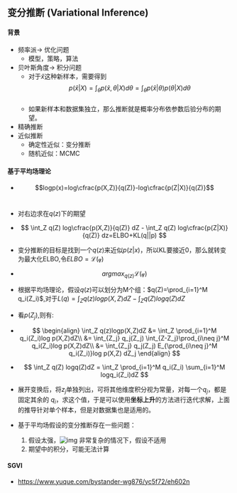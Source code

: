 

## 变分推断 (Variational Inference)

#### 背景

- 频率派$\rightarrow$ 优化问题
  - 模型，策略，算法
- 贝叶斯角度$\rightarrow$ 积分问题
  - 对于$\hat{x}$这种新样本，需要得到$$p(\hat{x}|X)=\int_{\theta}p(\hat{x},\theta|X) d\theta =\int_{\theta}p(\hat{x}|\theta)p(\theta|X) d\theta$$​
  - 如果新样本和数据集独立，那么推断就是概率分布依参数后验分布的期望。
- 精确推断
- 近似推断
  - 确定性近似：变分推断
  - 随机近似：MCMC

#### 基于平均场理论

- $$logp(x)=log\cfrac{p(X,Z)}{q(Z)}-log\cfrac{p(Z|X)}{q(Z)}$$​​

- 对右边求在$q(z)$下的期望

- $$
  \int_Z q(Z) log\cfrac{p(X,Z)}{q(Z)} dZ - \int_Z q(Z) log\cfrac{p(Z|X)}{q(Z)} dz=ELBO+KL(q||p)
  $$

- 变分推断的目标是找到一个$q(z)$来近似$p(z|x)$​​，所以KL要接近0，那么就转变为最大化ELBO,令$ELBO=\mathcal{L(q)}$

- $$argmax_{q(z)} \mathcal{L(q)}$$

- 根据平均场理论，假设$q(z)$​可以划分为M个组：$q(Z)=\prod_{i=1}^M q_i(Z_i)$​,对于$L(q)=\int_Z q(z)logp(X,Z)dZ-\int_Z q(Z) logq(Z)dZ$​

- 看$p(Z_j)$​​​,则有:

- 
  $$
  \begin{align}
  \int_Z q(z)logp(X,Z)dZ
  &= \int_Z \prod_{i=1}^M q_i(Z_i)log p(X,Z)dZ\\
  &= \int_{Z_j} q_j(Z_j) \int_{Z-Z_j}\prod_{i\neq j}^M q_i(Z_i)log p(X,Z)dZ\\
  &= \int_{Z_j} q_j(Z_j) E_{\prod_{i\neq j}^M q_i(Z_i)}log p(X,Z) dZ_j
  \end{align}
  $$

- $$
  \int_Z q(Z) logq(Z)dZ = \int_Z \prod_{i=1}^M q_i(Z_i) \sum_{i=1}^M logq_i(Z_i)dZ
  $$

  

- 展开变换后，将$z_j$单独列出，可将其他维度积分视为常量，对每一个$q_j$，都是固定其余的 $q_i$，求这个值，于是可以使用**坐标上升**的方法进行迭代求解，上面的推导针对单个样本，但是对数据集也是适用的。
- 基于平均场假设的变分推断存在一些问题：
  1. 假设太强，![img](https://g.yuque.com/gr/latex?Z) 非常复杂的情况下，假设不适用
  2. 期望中的积分，可能无法计算

#### SGVI

- https://www.yuque.com/bystander-wg876/yc5f72/eh602n

